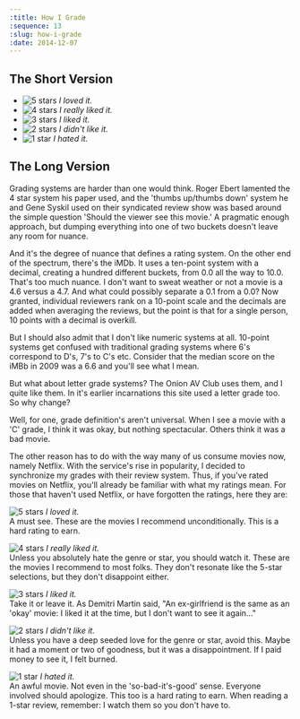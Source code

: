 ```yaml
---
:title: How I Grade
:sequence: 13
:slug: how-i-grade
:date: 2014-12-07
---
```


## The Short Version ##

* ![5 stars](5-stars.svg) _I loved it._
* ![4 stars](4-stars.svg) _I really liked it._
* ![3 stars](3-stars.svg) _I liked it._
* ![2 stars](2-stars.svg) _I didn't like it._
* ![1 star](1-star.svg) _I hated it._


## The Long Version ##

Grading systems are harder than one would think. Roger Ebert lamented the 4 star system his paper used, and the 'thumbs up/thumbs down' system he and Gene Syskil used on their syndicated review show was based around the simple question 'Should the viewer see this movie.' A pragmatic enough approach, but dumping everything into one of two buckets doesn't leave any room for nuance.

And it's the degree of nuance that defines a rating system. On the other end of the spectrum, there's the iMDb. It uses a ten-point system with a decimal, creating a hundred different buckets, from 0.0 all the way to 10.0. That's too much nuance. I don't want to sweat weather or not a movie is a 4.6 versus a 4.7. And what could possibly separate a 0.1 from a 0.0? Now granted, individual reviewers rank on a 10-point scale and the decimals are added when averaging the reviews, but the point is that for a single person, 10 points with a decimal is overkill.

But I should also admit that I don't like numeric systems at all. 10-point systems get confused with traditional grading systems where 6's correspond to D's, 7's to C's etc. Consider that the median score on the iMBb in 2009 was a 6.6 and you'll see what I mean.

But what about letter grade systems? The Onion AV Club uses them, and I quite like them. In it's earlier incarnations this site used a letter grade too. So why change?

Well, for one, grade definition's aren't universal. When I see a movie with a 'C' grade, I think it was okay, but nothing spectacular. Others think it was a bad movie.

The other reason has to do with the way many of us consume movies now, namely Netflix. With the service's rise in popularity, I decided to synchronize my grades with their review system. Thus, if you've rated movies on Netflix, you'll already be familiar with what my ratings mean. For those that haven't used Netflix, or have forgotten the ratings, here they are:

![5 stars](5-stars.svg) _I loved it._  
A must see. These are the movies I recommend unconditionally. This is a hard rating to earn.

![4 stars](4-stars.svg) _I really liked it._  
Unless you absolutely hate the genre or star, you should watch it. These are the movies I recommend to most folks. They don't resonate like the 5-star selections, but they don't disappoint either. 

![3 stars](3-stars.svg) _I liked it._  
Take it or leave it. As Demitri Martin said, "An ex-girlfriend is the same as an 'okay' movie: I liked it at the time, but I don't want to see it again…"

![2 stars](2-stars.svg) _I didn't like it._  
Unless you have a deep seeded love for the genre or star, avoid this. Maybe it had a moment or two of goodness, but it was a disappointment. If I paid money to see it, I felt burned.

![1 star](1-star.svg) _I hated it._  
An awful movie. Not even in the 'so-bad-it's-good' sense. Everyone involved should apologize. This too is a hard rating to earn. When reading a 1-star review, remember: I watch them so you don't have to.



